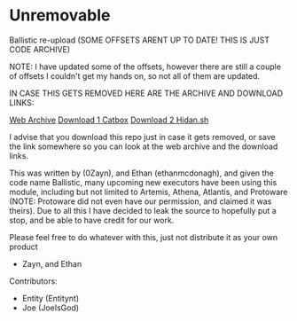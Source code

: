 # Unremovable
Ballistic re-upload
(SOME OFFSETS ARENT UP TO DATE! THIS IS JUST CODE ARCHIVE)

NOTE: I have updated some of the offsets, however there are still a couple of offsets I couldn't get my hands on, so not all of them are updated.


IN CASE THIS GETS REMOVED HERE ARE THE ARCHIVE AND DOWNLOAD LINKS:

[Web Archive](https://web.archive.org/web/20241105172756/https://github.com/unremovable13/ballistic)
[Download 1 Catbox](https://files.catbox.moe/2f7ddy.zip)
[Download 2 Hidan.sh](https://hidan.sh/25kt09i52dof)


I advise that you download this repo just in case it gets removed, or save the link somewhere so you can look at the web archive and the download links.


This was written by (0Zayn), and Ethan (ethanmcdonagh), and given the code name Ballistic, many upcoming new executors have been using this module, including but not limited to Artemis, Athena, Atlantis, and Protoware (NOTE: Protoware did not even have our permission, and claimed it was theirs).
Due to all this I have decided to leak the source to hopefully put a stop, and be able to have credit for our work.

Please feel free to do whatever with this, just not distribute it as your own product

- Zayn, and Ethan

Contributors:
- Entity (Entitynt)
- Joe (JoeIsGod)
